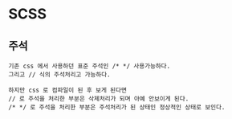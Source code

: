 # SCSS

## 주석
```plaintext
기존 css 에서 사용하던 표준 주석인 /* */ 사용가능하다.
그리고 // 식의 주석처리고 가능하다.
```
```plaintext
하지만 css 로 컴파일이 된 후 보게 된다면
// 로 주석을 처리한 부분은 삭제처리가 되며 아예 안보이게 된다.
/* */ 로 주석을 처리한 부분은 주석처리가 된 상태인 정상적인 상태로 보인다.

```